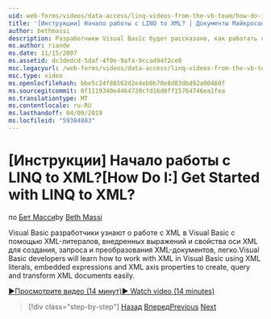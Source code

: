 ```yaml
---
uid: web-forms/videos/data-access/linq-videos-from-the-vb-team/how-do-i-get-started-with-linq-to-xml
title: '[Инструкции] Начало работы с LINQ to XML? | Документы Майкрософт'
author: bethmassi
description: Разработчики Visual Basic будет рассказано, как работать с XML в Visual Basic с помощью XML-литералов, внедренных выражений и свойства оси XML для создания, запроса и...
ms.author: riande
ms.date: 11/15/2007
ms.assetid: dc3dedcd-5daf-4f0e-9afa-9ccad94f2ce0
msc.legacyurl: /web-forms/videos/data-access/linq-videos-from-the-vb-team/how-do-i-get-started-with-linq-to-xml
msc.type: video
ms.openlocfilehash: bbe5c24f88562d2e4eb0b70e8d83dbd92a90460f
ms.sourcegitcommit: 0f1119340e4464720cfd16d0ff15764746ea1fea
ms.translationtype: MT
ms.contentlocale: ru-RU
ms.lasthandoff: 04/09/2019
ms.locfileid: "59384803"
---
```

# <a name="how-do-i-get-started-with-linq-to-xml"></a><span data-ttu-id="e37f2-104">[Инструкции] Начало работы с LINQ to XML?</span><span class="sxs-lookup"><span data-stu-id="e37f2-104">[How Do I:] Get Started with LINQ to XML?</span></span>

<span data-ttu-id="e37f2-105">по [Бет Масси](https://github.com/bethmassi)</span><span class="sxs-lookup"><span data-stu-id="e37f2-105">by [Beth Massi](https://github.com/bethmassi)</span></span>

<span data-ttu-id="e37f2-106">Visual Basic разработчики узнают о работе с XML в Visual Basic с помощью XML-литералов, внедренных выражений и свойства оси XML для создания, запроса и преобразования XML-документов, легко.</span><span class="sxs-lookup"><span data-stu-id="e37f2-106">Visual Basic developers will learn how to work with XML in Visual Basic using XML literals, embedded expressions and XML axis properties to create, query and transform XML documents easily.</span></span>

[<span data-ttu-id="e37f2-107">&#9654;Просмотрите видео (14 минут)</span><span class="sxs-lookup"><span data-stu-id="e37f2-107">&#9654; Watch video (14 minutes)</span></span>](https://channel9.msdn.com/Blogs/ASP-NET-Site-Videos/how-do-i-get-started-with-linq-to-xml)

> [!div class="step-by-step"]
> <span data-ttu-id="e37f2-108">[Назад](how-do-i-upgrade-visual-basic-projects-to-enable-linq.md)
> [Вперед](how-do-i-enable-xml-intellisense-and-use-xml-namespaces.md)</span><span class="sxs-lookup"><span data-stu-id="e37f2-108">[Previous](how-do-i-upgrade-visual-basic-projects-to-enable-linq.md)
[Next](how-do-i-enable-xml-intellisense-and-use-xml-namespaces.md)</span></span>

